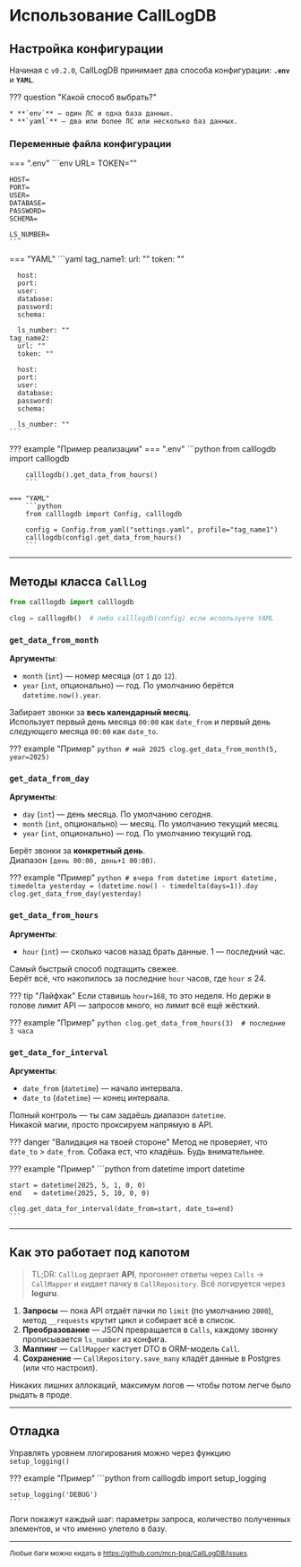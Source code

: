 # Использование CallLogDB

## Настройка конфигурации

Начиная с `v0.2.0`, CallLogDB принимает два способа конфигурации: **`.env`** и **`YAML`**.

??? question "Какой способ выбрать?"

    * **`env`** — один ЛС и одна база данных.
    * **`yaml`** — два или более ЛС или несколько баз данных.

### Переменные файла конфигурации

=== ".env"
    ```env
    URL=
    TOKEN=""

    HOST=
    PORT=
    USER=
    DATABASE=
    PASSWORD=
    SCHEMA=

    LS_NUMBER=
    ```
=== "YAML"
    ```yaml
    tag_name1:
      url: ""
      token: ""

      host:
      port:
      user:
      database:
      password:
      schema:

      ls_number: ""
    tag_name2:
      url: ""
      token: ""

      host:
      port:
      user:
      database:
      password:
      schema:

      ls_number: ""
    ```

??? example "Пример реализации"
    === ".env"
        ```python
        from calllogdb import calllogdb

        calllogdb().get_data_from_hours()
        ```

    === "YAML"
        ```python
        from calllogdb import Config, calllogdb

        config = Config.from_yaml("settings.yaml", profile="tag_name1")
        calllogdb(config).get_data_from_hours()
        ```

---

## Методы класса `CallLog`

```python
from calllogdb import calllogdb

clog = calllogdb()  # либо calllogdb(config) если используете YAML
```

### `get_data_from_month`

**Аргументы**:

- `month` (`int`) — номер месяца (от `1` до `12`).
- `year` (`int`, опционально) — год. По умолчанию берётся `datetime.now().year`.

Забирает звонки за **весь календарный месяц**.  
Использует первый день месяца `00:00` как `date_from` и первый день *следующего* месяца `00:00` как `date_to`.

??? example "Пример"
    ```python
    # май 2025
    clog.get_data_from_month(5, year=2025)
    ```

### `get_data_from_day`

**Аргументы**:

- `day` (`int`) — день месяца. По умолчанию сегодня.
- `month` (`int`, опционально) — месяц. По умолчанию текущий месяц.
- `year` (`int`, опционально) — год. По умолчанию текущий год.

Берёт звонки за **конкретный день**.  
Диапазон `[день 00:00, день+1 00:00)`.

??? example "Пример"
    ```python
    # вчера
    from datetime import datetime, timedelta
    yesterday = (datetime.now() - timedelta(days=1)).day
    clog.get_data_from_day(yesterday)
    ```

### `get_data_from_hours`

**Аргументы**:

- `hour` (`int`) — сколько часов назад брать данные. 1 — последний час.

Самый быстрый способ подтащить свежее.  
Берёт всё, что накопилось за последние `hour` часов, где `hour` ≤ 24.

??? tip "Лайфхак"
    Если ставишь `hour=168`, то это неделя. Но держи в голове лимит API ― запросов много, но лимит всё ещё жёсткий.

??? example "Пример"
    ```python
    clog.get_data_from_hours(3)  # последние 3 часа
    ```

### `get_data_for_interval`

**Аргументы**:

- `date_from` (`datetime`) — начало интервала.
- `date_to` (`datetime`) — конец интервала.

Полный контроль ― ты сам задаёшь диапазон `datetime`.  
Никакой магии, просто проксируем напрямую в API.

??? danger "Валидация на твоей стороне"
    Метод не проверяет, что `date_to` > `date_from`. Собака ест, что кладёшь. Будь внимательнее.

??? example "Пример"
    ```python
    from datetime import datetime

    start = datetime(2025, 5, 1, 0, 0)
    end   = datetime(2025, 5, 10, 0, 0)

    clog.get_data_for_interval(date_from=start, date_to=end)
    ```

---

## Как это работает под капотом

> TL;DR: `CallLog` дергает **API**, прогоняет ответы через `Calls` → `CallMapper` и кидает пачку в `CallRepository`. Всё логируется через **loguru**.  

1. **Запросы** ― пока API отдаёт пачки по `limit` (по умолчанию `2000`), метод `__requests` крутит цикл и собирает всё в список.  
2. **Преобразование** ― JSON превращается в `Calls`, каждому звонку прописывается `ls_number` из конфига.  
3. **Маппинг** ― `CallMapper` кастует DTO в ORM-модель `Call`.  
4. **Сохранение** ― `CallRepository.save_many` кладёт данные в Postgres (или что настроил).  

Никаких лишних аллокаций, максимум логов ― чтобы потом легче было рыдать в проде.

---

## Отладка

Управлять уровнем ллогирования можно через функцию `setup_logging()`

??? example "Пример"
    ```python
    from calllogdb import setup_logging

    setup_logging('DEBUG')
    ```

Логи покажут каждый шаг: параметры запроса, количество полученных элементов, и что именно улетело в базу.

---

<small>Любые баги можно кидать в <https://github.com/mcn-bpa/CallLogDB/issues>.</small>
